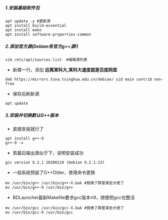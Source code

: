 ##### **1.安装基础软件包**
```
apt update -y #更新源
apt install build-essential
apt install make
apt install software-properties-common
```

##### **2.添加官方源(Debian有官方g++源!)**
```
vim /etc/apt/sources.list  #编辑源列表
```
 - 新建一行，添加 **远离某科大,某科大速度就是百度网盘**

```
deb https://mirrors.tuna.tsinghua.edu.cn/debian/ sid main contrib non-free
```
 - 保存后刷新源

```
apt update
```

##### **3.安装并切换默认G++版本**
 - 直接安装就行了

```
apt install g++-9
g++-9 -v
```
 - 若最后输出类似于下，说明安装成功
```
gcc version 9.2.1 20200110 (Debian 9.2.1-23)
```

 - 一般系统预装了G++Older，使用命令更换
```
mv /usr/bin/g++ /usr/bin/g++-X.bak #我佛了群里某些大佬了
mv /usr/bin/g++-9 /usr/bin/g++
```

 - BDLauncher最新Makefile要求gcc版本≥9，顺便把gcc也整活
```
mv /usr/bin/gcc /usr/bin/gcc-X.bak #我佛了群里某些大佬了
mv /usr/bin/gcc-9 /usr/bin/gcc
```